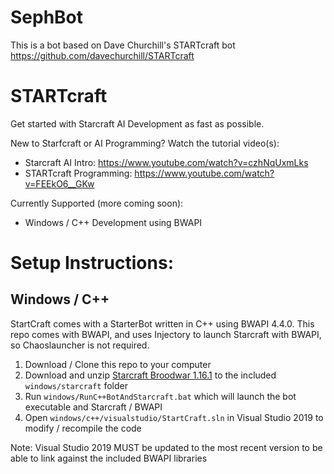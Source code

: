 # SephBot
This is a bot based on Dave Churchill's STARTcraft bot https://github.com/davechurchill/STARTcraft

# STARTcraft

Get started with Starcraft AI Development as fast as possible. 

New to Starfcraft or AI Programming? Watch the tutorial video(s): 
* Starcraft AI Intro: https://www.youtube.com/watch?v=czhNqUxmLks
* STARTcraft Programming: https://www.youtube.com/watch?v=FEEkO6__GKw

Currently Supported (more coming soon):
* Windows / C++ Development using BWAPI

# Setup Instructions:

## Windows / C++

StartCraft comes with a StarterBot written in C++ using BWAPI 4.4.0. This repo comes with BWAPI, and uses Injectory to launch Starcraft with BWAPI, so Chaoslauncher is not required.

1. Download / Clone this repo to your computer
2. Download and unzip [Starcraft Broodwar 1.16.1](http://www.cs.mun.ca/~dchurchill/startcraft/scbw_bwapi440.zip) to the included `windows/starcraft` folder
3. Run `windows/RunC++BotAndStarcraft.bat` which will launch the bot executable and Starcraft / BWAPI
4. Open `windows/c++/visualstudio/StartCraft.sln` in Visual Studio 2019 to modify / recompile the code

Note: Visual Studio 2019 MUST be updated to the most recent version to be able to link against the included BWAPI libraries
